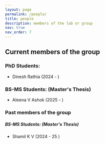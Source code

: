 ```yaml
---
layout: page
permalink: /people/
title: people
description: members of the lab or group
nav: true
nav_order: 7
---
```


## Current members of the group

### PhD Students:

- Dinesh Rathia (2024 - )

### BS-MS Students: (Master's Thesis)

- Aleena V Ashok (2025 - )

### Past members of the group 

##### BS-MS Students: (Master's Thesis)

- Shamil K V (2024 - 25 )

